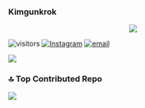 ### Kimgunkrok
<p align="center">
  <a href="https://skillicons.dev">
    <img src="https://skillicons.dev/icons?i=github,arch,pytorch,react,vscode,bash,vite" />
  </a>
</p>

![visitors](https://visitor-badge.laobi.icu/badge?page_id=kimgunkrok123.kimgunkrok123) [![Instagram](https://img.shields.io/badge/Instagram-%23E4405F.svg?logo=Instagram&logoColor=white)](https://instagram.com/Kimg92748) [![email](https://img.shields.io/badge/Email-D14836?logo=gmail&logoColor=white)](mailto:kimgunkrok@gmail.com) 

![](https://github-readme-stats.vercel.app/api?username=kimgunkrok123&theme=dark&hide_border=false&include_all_commits=true&count_private=true)<br/>

### 🔝 Top Contributed Repo
![](https://github-contributor-stats.vercel.app/api?username=kimgunkrok123&limit=5&theme=dark&combine_all_yearly_contributions=true)
